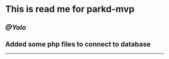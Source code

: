 <h1>This is read me for parkd-mvp</h1>

<h2><i>@Yolo</i></h2>
<h2>Added some php files to connect to database</h2>
<hr>
